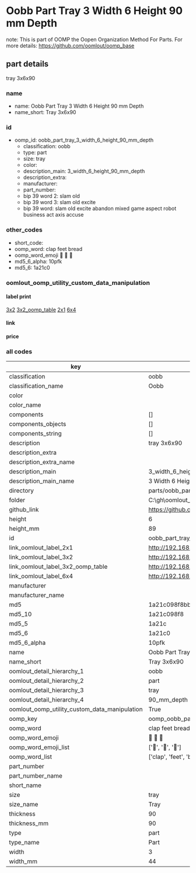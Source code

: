 # Oobb Part Tray 3 Width 6 Height 90 mm Depth  

note: This is part of OOMP the Oopen Organization Method For Parts. For more details: https://github.com/oomlout/oomp_base

##  part details
  



tray 3x6x90



### name
* name: Oobb Part Tray 3 Width 6 Height 90 mm Depth
* name_short: Tray 3x6x90 
### id
* oomp_id: oobb_part_tray_3_width_6_height_90_mm_depth
  * classification: oobb
  * type: part
  * size: tray
  * color: 
  * description_main: 3_width_6_height_90_mm_depth
  * description_extra: 
  * manufacturer: 
  * part_number: 
  * bip 39 word 2: slam old
  * bip 39 word 3: slam old excite
  * bip 39 word: slam old excite abandon mixed game aspect robot business act axis accuse

### other_codes
* short_code: 
* oomp_word: clap feet bread
* oomp_word_emoji :clap: :feet: :bread:
* md5_6_alpha: 10pfk
* md5_6: 1a21c0






### oomlout_oomp_utility_custom_data_manipulation
#### label print
[3x2](http://192.168.1.245:1112/?label=oomp%2010pfk)
[3x2_oomp_table](http://192.168.1.108:1112/?label=oomp%2010pfk)
[2x1](http://192.168.1.242:1112/?label=oomp%2010pfk)
[6x4](http://192.168.1.55:1112/?label=oomp%2010pfk)    

#### link

                              

#### price







### all codes 
| key | value |  
| --- | --- |  
| classification | oobb |  
| classification_name | Oobb |  
| color |  |  
| color_name |  |  
| components | [] |  
| components_objects | [] |  
| components_string | [] |  
| description | tray 3x6x90 |  
| description_extra |  |  
| description_extra_name |  |  
| description_main | 3_width_6_height_90_mm_depth |  
| description_main_name | 3 Width 6 Height 90 mm Depth |  
| directory | parts/oobb_part_tray_3_width_6_height_90_mm_depth |  
| folder | C:\gh\oomlout_oobb_version_4_generated_parts\parts\oobb_part_tray_3_width_6_height_90_mm_depth |  
| github_link | https://github.com/oomlout/oomlout_oomp_part_src/tree/main/parts/oobb_part_tray_3_width_6_height_90_mm_depth |  
| height | 6 |  
| height_mm | 89 |  
| id | oobb_part_tray_3_width_6_height_90_mm_depth |  
| link_oomlout_label_2x1 | http://192.168.1.242:1112/?label=oomp%2010pfk |  
| link_oomlout_label_3x2 | http://192.168.1.245:1112/?label=oomp%2010pfk |  
| link_oomlout_label_3x2_oomp_table | http://192.168.1.108:1112/?label=oomp%2010pfk |  
| link_oomlout_label_6x4 | http://192.168.1.55:1112/?label=oomp%2010pfk |  
| manufacturer |  |  
| manufacturer_name |  |  
| md5 | 1a21c098f8bb21ad7cc710009da68658 |  
| md5_10 | 1a21c098f8 |  
| md5_5 | 1a21c |  
| md5_6 | 1a21c0 |  
| md5_6_alpha | 10pfk |  
| name | Oobb Part Tray 3 Width 6 Height 90 mm Depth |  
| name_short | Tray 3x6x90  |  
| oomlout_detail_hierarchy_1 | oobb |  
| oomlout_detail_hierarchy_2 | part |  
| oomlout_detail_hierarchy_3 | tray |  
| oomlout_detail_hierarchy_4 | 90_mm_depth |  
| oomlout_oomp_utility_custom_data_manipulation | True |  
| oomp_key | oomp_oobb_part_tray_3_width_6_height_90_mm_depth |  
| oomp_word | clap feet bread |  
| oomp_word_emoji | :clap: :feet: :bread: |  
| oomp_word_emoji_list | [':clap:', ':feet:', ':bread:'] |  
| oomp_word_list | ['clap', 'feet', 'bread'] |  
| part_number |  |  
| part_number_name |  |  
| short_name |  |  
| size | tray |  
| size_name | Tray |  
| thickness | 90 |  
| thickness_mm | 90 |  
| type | part |  
| type_name | Part |  
| width | 3 |  
| width_mm | 44 |  
